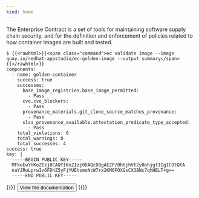```yaml
---
kind: home
---
```


The Enterprise Contract is a set of tools for maintaining software supply chain
security, and for the definition and enforcement of policies related to how
container images are built and tested.

```
$ {{<rawhtml>}}<span class="command">ec validate image --image quay.io/redhat-appstudio/ec-golden-image --output summary</span>{{</rawhtml>}}
components:
  - name: golden-container
    success: true
    successes:
      base_image_registries.base_image_permitted:
        - Pass
      cve.cve_blockers:
        - Pass
      provenance_materials.git_clone_source_matches_provenance:
        - Pass
      slsa_provenance_available.attestation_predicate_type_accepted:
        - Pass
    total_violations: 0
    total_warnings: 0
    total_successes: 4
success: true
key: |
  -----BEGIN PUBLIC KEY-----
  MFkwEwYHKoZIzj0CAQYIKoZIzj0DAQcDQgAEZP/0htjhVt2y0ohjgtIIgICOtQtA
  naYJRuLprwIv6FDhZ5yFjYUEtsmoNcW7rx2KM6FOXGsCX3BNc7qhHELT+g==
  -----END PUBLIC KEY-----
```

{{<rawhtml>}}
<a href="./docs/index.html"><button>View the documentation</button></a>
{{</rawhtml>}}
